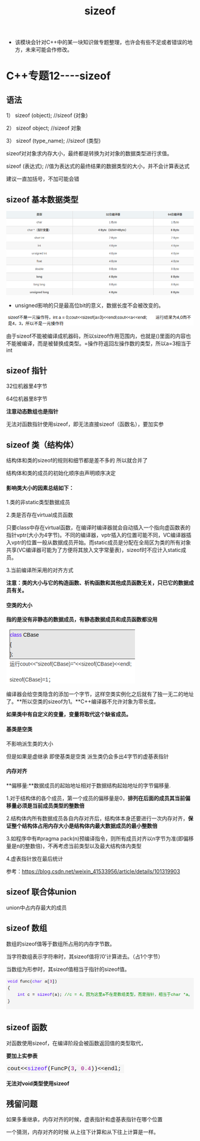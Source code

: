 ﻿---
layout: post
title:  "sizeof"
data: 星期六, 14. 三月 2020 03:51下午 
categories: C++
tags: 专题
---
* 该模块会针对C++中的某一块知识做专题整理，也许会有些不足或者错误的地方，未来可能会作修改。

# C++专题12----sizeof



## 语法
1）  sizeof (object);  //sizeof (对象)

2）  sizeof object;   //sizeof 对象

3）  sizeof (type_name);  //sizeof (类型)

sizeof对对象求内存大小，最终都是转换为对对象的数据类型进行求值。

sizeof (表达式); //值为表达式的最终结果的数据类型的大小，并不会计算表达式

建议一直加括号，不加可能会错

## sizeof 基本数据类型
![](https://github.com/LLLibra/LLLibra.github.io/raw/master/_posts/imgs/20200314-163355.png)

* unsigned影响的只是最高位bit的意义，数据长度不会被改变的。 

![](https://github.com/LLLibra/LLLibra.github.io/raw/master/_posts/imgs/20200314-161425.png)

由于sizeof不能被编译成机器码，所以sizeof作用范围内，也就是()里面的内容也不能被编译，而是被替换成类型。=操作符返回左操作数的类型，所以a=3相当于int

## sizeof 指针
32位机器里4字节

64位机器里8字节

**注意动态数组也是指针**

无法对函数指针使用sizeof，即无法直接sizeof（函数名），要加实参


## sizeof 类（结构体）

结构体和类的sizeof的规则和细节都是差不多的 所以就合并了

结构体和类的成员的初始化顺序由声明顺序决定

#### 影响类大小的因素总结如下：

1.类的非static类型数据成员

2.类是否存在virtual成员函数
>
只要class中存在virtual函数，在编译时编译器就会自动插入一个指向虚函数表的指针vptr(大小为4字节)。不同的编译器，vptr插入的位置可能不同，VC编译器插入vptr的位置一般从数据成员开始。而static成员是分配在全局区为类的所有对象共享(VC编译器可能为了方便将其放入文字常量表)，sizeof时不应计入static成员。

3.当前编译所采用的对齐方式

**注意：类的大小与它的构造函数、析构函数和其他成员函数无关，只已它的数据成员有关。**

#### 空类的大小
**指的是没有非静态的数据成员，有静态数据成员和成员函数都没用**

![](https://github.com/LLLibra/LLLibra.github.io/raw/master/_posts/imgs/20200314-155844.png)

编译器会给空类隐含的添加一个字节，这样空类实例化之后就有了独一无二的地址了。**所以空类的sizeof为1。**C++编译器不允许对象为零长度。

**如果类中有自定义的变量，变量将取代这个缺省成员。**

#### 基类是空类
不影响派生类的大小

但是如果是虚继承 即使基类是空类 派生类仍会多出4字节的虚基表指针

#### 内存对齐
**偏移量:**数据成员的起始地址相对于数据结构起始地址的字节偏移量. 

1.对于结构体的各个成员，第一个成员的偏移量是0，**排列在后面的成员其当前偏移量必须是当前成员类型的整数倍**

2.结构体内所有数据成员各自内存对齐后，结构体本身还要进行一次内存对齐，**保证整个结构体占用内存大小是结构体内最大数据成员的最小整数倍**

3.如程序中有#pragma pack(n)预编译指令，则所有成员对齐以n字节为准(即偏移量是n的整数倍)，不再考虑当前类型以及最大结构体内类型

4.虚表指针放在最后统计

参考：https://blog.csdn.net/weixin_41533956/article/details/101319903

## sizeof  联合体union
union中占内存最大的成员

## sizeof 数组

数组的sizeof值等于数组所占用的内存字节数。

当字符数组表示字符串时，其sizeof值将’/0’计算进去。（占1个字节）

当数组为形参时，其sizeof值相当于指针的sizeof值。 

![](https://github.com/LLLibra/LLLibra.github.io/raw/master/_posts/imgs/20200314-162319.png)

## sizeof 函数
对函数使用sizeof，在编译阶段会被函数返回值的类型取代， 

**要加上实参表**

![](https://github.com/LLLibra/LLLibra.github.io/raw/master/_posts/imgs/20200314-164033.png)

**无法对void类型使用sizeof**


## 残留问题
如果多重继承，内存对齐的时候，虚表指针和虚基表指针在哪个位置

一个猜测，内存对齐的时候 从上往下计算和从下往上计算是一样。
